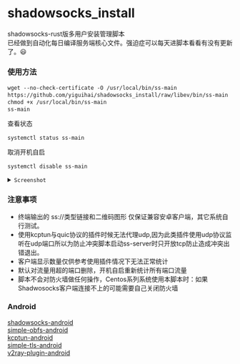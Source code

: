 # shadowsocks_install
shadowsocks-rust版多用户安装管理脚本  
已经做到自动化每日编译服务端核心文件。强迫症可以每天进脚本看看有没有更新了。😃

### 使用方法

```Shell
wget --no-check-certificate -O /usr/local/bin/ss-main https://github.com/yiguihai/shadowsocks_install/raw/libev/bin/ss-main
chmod +x /usr/local/bin/ss-main
ss-main
```
查看状态
```Shell
systemctl status ss-main
```
取消开机自启
```Shell
systemctl disable ss-main
```
<details><summary><code>Screenshot</code></summary><br>
<img src="view.jpg" alt="展示图" title="查看图片" width="100%" height="100%" />
</details>

### 注意事项
* 终端输出的 ss://类型链接和二维码图形 仅保证兼容安卓客户端，其它系统自行测试。
* 使用kcptun与quic协议的插件时候无法代理udp,因为此类插件使用udp协议监听在udp端口所以为防止冲突脚本启动ss-server时只开放tcp防止造成冲突出错退出。
* 客户端显示数量仅供参考使用插件情况下无法正常统计
* 默认对流量用超的端口删除，开机自启重新统计所有端口流量  
* 脚本不会对防火墙做任何操作，Centos系列系统使用本脚本时：如果Shadwosocks客户端连接不上的可能需要自己关闭防火墙

###  Android  
[shadowsocks-android](https://github.com/shadowsocks/shadowsocks-android)  
[simple-obfs-android](https://github.com/shadowsocks/simple-obfs-android)  
[kcptun-android](https://github.com/shadowsocks/kcptun-android)  
[simple-tls-android](https://github.com/IrineSistiana/simple-tls-android)  
[v2ray-plugin-android](https://github.com/shadowsocks/v2ray-plugin-android)  

